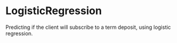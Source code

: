 # LogisticRegression
Predicting if the client will subscribe to a term deposit, using logistic regression.
